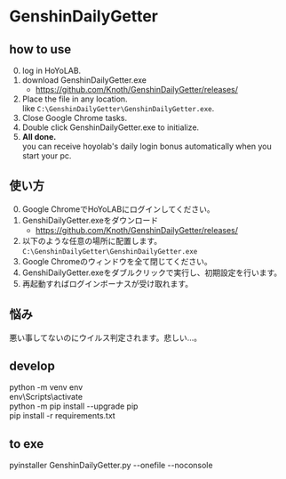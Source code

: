 # GenshinDailyGetter

## how to use
0. log in HoYoLAB.
1. download GenshinDailyGetter.exe
    - https://github.com/Knoth/GenshinDailyGetter/releases/
2. Place the file in any location.  
    like `C:\GenshinDailyGetter\GenshinDailyGetter.exe`.
3. Close Google Chrome tasks.
4. Double click GenshinDailyGetter.exe to initialize.
5. __All done.__  
    you can receive hoyolab's daily login bonus automatically when you start your pc.

## 使い方
0. Google ChromeでHoYoLABにログインしてください。
1. GenshiDailyGetter.exeをダウンロード
    - https://github.com/Knoth/GenshinDailyGetter/releases/
2. 以下のような任意の場所に配置します。  
    `C:\GenshinDailyGetter\GenshinDailyGetter.exe`
3. Google Chromeのウィンドウを全て閉じてください。
4. GenshiDailyGetter.exeをダブルクリックで実行し、初期設定を行います。
5. 再起動すればログインボーナスが受け取れます。

## 悩み
悪い事してないのにウイルス判定されます。悲しい…。

## develop
python -m venv env  
env\Scripts\activate  
python -m pip install --upgrade pip  
pip install -r requirements.txt  

## to exe
pyinstaller GenshinDailyGetter.py --onefile --noconsole
